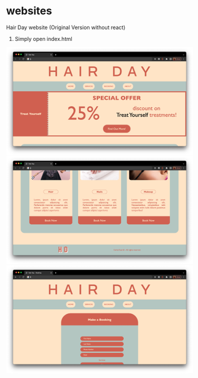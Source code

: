 # websites
Hair Day website (Original Version without react)

1) Simply open index.html

![alt text](https://github.com/CarlosTussi/images/blob/main/hd1.png)
![alt text](https://github.com/CarlosTussi/images/blob/main/hd2.png)
![alt text](https://github.com/CarlosTussi/images/blob/main/hd3.png)